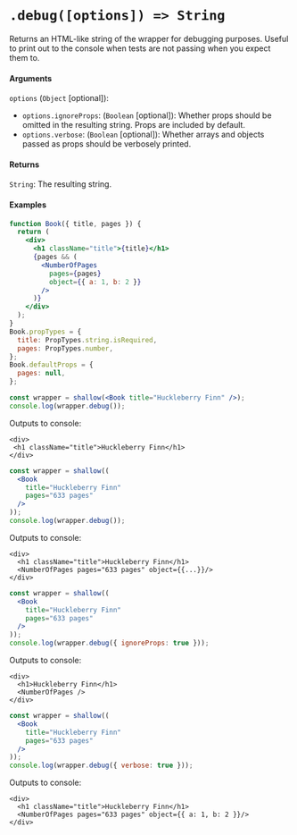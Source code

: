# `.debug([options]) => String`

Returns an HTML-like string of the wrapper for debugging purposes. Useful to print out to the
console when tests are not passing when you expect them to.


#### Arguments

`options` (`Object` [optional]):
- `options.ignoreProps`: (`Boolean` [optional]): Whether props should be omitted in the resulting string. Props are included by default.
- `options.verbose`: (`Boolean` [optional]): Whether arrays and objects passed as props should be verbosely printed.

#### Returns

`String`: The resulting string.



#### Examples
```jsx
function Book({ title, pages }) {
  return (
    <div>
      <h1 className="title">{title}</h1>
      {pages && (
        <NumberOfPages
          pages={pages}
          object={{ a: 1, b: 2 }}
        />
      )}
    </div>
  );
}
Book.propTypes = {
  title: PropTypes.string.isRequired,
  pages: PropTypes.number,
};
Book.defaultProps = {
  pages: null,
};
```
```jsx
const wrapper = shallow(<Book title="Huckleberry Finn" />);
console.log(wrapper.debug());
```
Outputs to console:
```text
<div>
 <h1 className="title">Huckleberry Finn</h1>
</div>
```

```jsx
const wrapper = shallow((
  <Book
    title="Huckleberry Finn"
    pages="633 pages"
  />
));
console.log(wrapper.debug());
```
Outputs to console:
```text
<div>
  <h1 className="title">Huckleberry Finn</h1>
  <NumberOfPages pages="633 pages" object={{...}}/>
</div>
```

```jsx
const wrapper = shallow((
  <Book
    title="Huckleberry Finn"
    pages="633 pages"
  />
));
console.log(wrapper.debug({ ignoreProps: true }));
```
Outputs to console:
```text
<div>
  <h1>Huckleberry Finn</h1>
  <NumberOfPages />
</div>
```


```jsx
const wrapper = shallow((
  <Book
    title="Huckleberry Finn"
    pages="633 pages"
  />
));
console.log(wrapper.debug({ verbose: true }));
```
Outputs to console:
```text
<div>
  <h1 className="title">Huckleberry Finn</h1>
  <NumberOfPages pages="633 pages" object={{ a: 1, b: 2 }}/>
</div>
```
